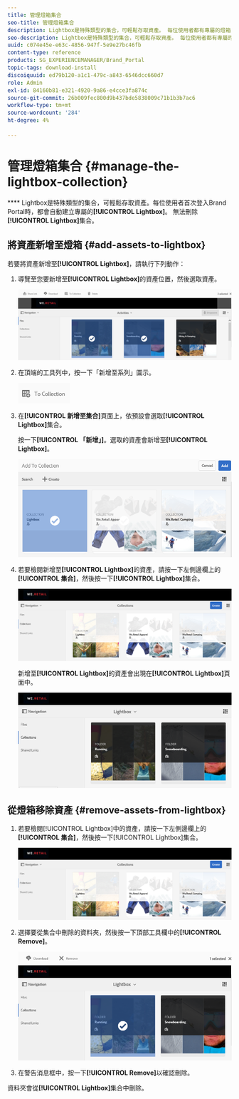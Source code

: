 ```yaml
---
title: 管理燈箱集合
seo-title: 管理燈箱集合
description: Lightbox是特殊類型的集合，可輕鬆存取資產。 每位使用者都有專屬的燈箱，這會在第一次登入Brand Portal時自動建立。 無法刪除Lightbox集合。
seo-description: Lightbox是特殊類型的集合，可輕鬆存取資產。 每位使用者都有專屬的燈箱，這會在第一次登入Brand Portal時自動建立。 無法刪除Lightbox集合。
uuid: c074e45e-e63c-4856-947f-5e9e27bc46fb
content-type: reference
products: SG_EXPERIENCEMANAGER/Brand_Portal
topic-tags: download-install
discoiquuid: ed79b120-a1c1-479c-a843-6546dcc660d7
role: Admin
exl-id: 84160b81-e321-4920-9a86-e4cce3fa874c
source-git-commit: 26b009fec800d9b437bde5838009c71b1b3b7ac6
workflow-type: tm+mt
source-wordcount: '284'
ht-degree: 4%

---
```


# 管理燈箱集合 {#manage-the-lightbox-collection}

**** Lightbox是特殊類型的集合，可輕鬆存取資產。每位使用者首次登入Brand Portal時，都會自動建立專屬的&#x200B;**[!UICONTROL Lightbox]**。 無法刪除&#x200B;**[!UICONTROL Lightbox]**&#x200B;集合。

## 將資產新增至燈箱 {#add-assets-to-lightbox}

若要將資產新增至&#x200B;**[!UICONTROL Lightbox]**，請執行下列動作：

1. 導覽至您要新增至&#x200B;**[!UICONTROL Lightbox]**&#x200B;的資產位置，然後選取資產。

   ![](assets/link_sharing_assetselection.png)

1. 在頂端的工具列中，按一下「新增至系列」圖示。

   ![](assets/add_to_collection.png)

1. 在&#x200B;**[!UICONTROL 新增至集合]**&#x200B;頁面上，依預設會選取&#x200B;**[!UICONTROL Lightbox]**&#x200B;集合。

   按一下&#x200B;**[!UICONTROL 「新增」]**。選取的資產會新增至&#x200B;**[!UICONTROL Lightbox]**。

   ![](assets/add_to_collectionlightbox.png)

1. 若要檢閱新增至&#x200B;**[!UICONTROL Lightbox]**&#x200B;的資產，請按一下左側邊欄上的&#x200B;**[!UICONTROL 集合]**，然後按一下&#x200B;**[!UICONTROL Lightbox]**&#x200B;集合。

   ![](assets/collections_lightbox.png)

   新增至&#x200B;**[!UICONTROL Lightbox]**&#x200B;的資產會出現在&#x200B;**[!UICONTROL Lightbox]**&#x200B;頁面中。

   ![](assets/added_to_collectionlightbox.png)

## 從燈箱移除資產 {#remove-assets-from-lightbox}

1. 若要檢閱[!UICONTROL Lightbox]中的資產，請按一下左側邊欄上的&#x200B;**[!UICONTROL 集合]**，然後按一下[!UICONTROL Lightbox]集合。

   ![](assets/collections_lightbox-1.png)

1. 選擇要從集合中刪除的資料夾，然後按一下頂部工具欄中的&#x200B;**[!UICONTROL Remove]**。

   ![](assets/collections_lightboxdelete.png)

1. 在警告消息框中，按一下&#x200B;**[!UICONTROL Remove]**&#x200B;以確認刪除。

資料夾會從&#x200B;**[!UICONTROL Lightbox]**&#x200B;集合中刪除。
